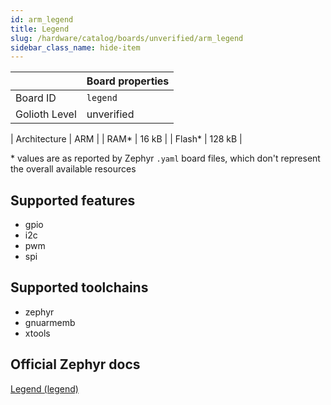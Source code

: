 ```yaml
---
id: arm_legend
title: Legend
slug: /hardware/catalog/boards/unverified/arm_legend
sidebar_class_name: hide-item
---
```


[//]: # (This is an auto-generated file, do not edit! Changes to it will be lost upon re-generation)



|                | Board properties     |
| -------------  | -------------------- |
| Board ID       | `legend` |
| Golioth Level  | unverified       |

| Architecture   | ARM |
| RAM*           | 16 kB |
| Flash*         | 128 kB |

\* values are as reported by Zephyr `.yaml` board files, which don't represent the overall available resources



## Supported features

* gpio
* i2c
* pwm
* spi

## Supported toolchains

* zephyr
* gnuarmemb
* xtools

## Official Zephyr docs

[Legend (legend)](https://docs.zephyrproject.org/latest/boards/arm/legend/doc/index.html)
